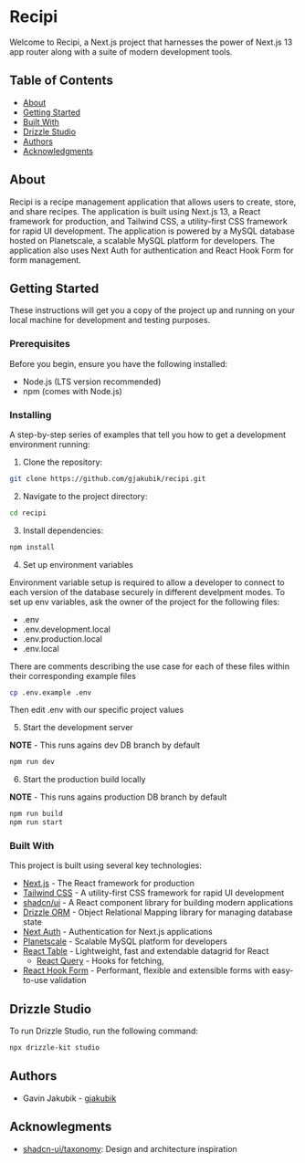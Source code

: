 # Recipi

Welcome to Recipi, a Next.js project that harnesses the power of Next.js 13 app
router along with a suite of modern development tools.

## Table of Contents

- [About](#about)
- [Getting Started](#getting-started)
- [Built With](#built-with)
- [Drizzle Studio](#drizzle-studio)
- [Authors](#authors)
- [Acknowledgments](#acknowledgments)

## About

Recipi is a recipe management application that allows users to create, store,
and share recipes. The application is built using Next.js 13, a React framework
for production, and Tailwind CSS, a utility-first CSS framework for rapid UI
development. The application is powered by a MySQL database hosted on
Planetscale, a scalable MySQL platform for developers. The application also uses
Next Auth for authentication and React Hook Form for form management.

## Getting Started

These instructions will get you a copy of the project up and running on your
local machine for development and testing purposes.

### Prerequisites

Before you begin, ensure you have the following installed:

- Node.js (LTS version recommended)
- npm (comes with Node.js)

### Installing

A step-by-step series of examples that tell you how to get a development
environment running:

1. Clone the repository:

```bash
git clone https://github.com/gjakubik/recipi.git
```

2. Navigate to the project directory:

```bash
cd recipi
```

3. Install dependencies:

```bash
npm install
```

4. Set up environment variables

Environment variable setup is required to allow a developer to connect to each
version of the database securely in different develpment modes. To set up env
variables, ask the owner of the project for the following files:

- .env
- .env.development.local
- .env.production.local
- .env.local

There are comments describing the use case for each of these files within their
corresponding example files

```bash
cp .env.example .env
```

Then edit .env with our specific project values

5. Start the development server

**NOTE** - This runs agains dev DB branch by default

```bash
npm run dev
```

6. Start the production build locally

**NOTE** - This runs agains production DB branch by default

```bash
npm run build
npm run start
```

### Built With

This project is built using several key technologies:

- [Next.js](https://nextjs.org/) - The React framework for production
- [Tailwind CSS](https://tailwindcss.com/) - A utility-first CSS framework for
  rapid UI development
- [shadcn/ui](https://ui.shadcn.com/) - A React component library for building
  modern applications
- [Drizzle ORM](https://github.com/drizzle-orm/drizzle) - Object Relational
  Mapping library for managing database state
- [Next Auth](https://next-auth.js.org/) - Authentication for Next.js
  applications
- [Planetscale](https://planetscale.com/) - Scalable MySQL platform for
  developers
- [React Table](https://react-table.tanstack.com/) - Lightweight, fast and
  extendable datagrid for React
  - [React Query](https://react-query.tanstack.com/) - Hooks for fetching,
- [React Hook Form](https://react-hook-form.com/) - Performant, flexible and
  extensible forms with easy-to-use validation

## Drizzle Studio

To run Drizzle Studio, run the following command:

```bash
npx drizzle-kit studio
```

## Authors

- Gavin Jakubik - [gjakubik](https://github.com/gjakubik)

## Acknowlegments

- [shadcn-ui/taxonomy](https://github.com/shadcn-ui/taxonomy): Design and
  architecture inspiration
